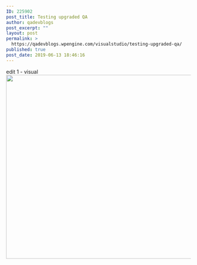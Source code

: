 ```yaml
---
ID: 225902
post_title: Testing upgraded QA
author: qadevblogs
post_excerpt: ""
layout: post
permalink: >
  https://qadevblogs.wpengine.com/visualstudio/testing-upgraded-qa/
published: true
post_date: 2019-06-13 18:46:16
---
```

edit 1 - visual <img class="alignnone size-full wp-image-225904" src="https://qadevblogs.wpengine.com/visualstudio/wp-content/uploads/sites/4/2019/06/8420.ping_.png" alt="" width="907" height="503" />